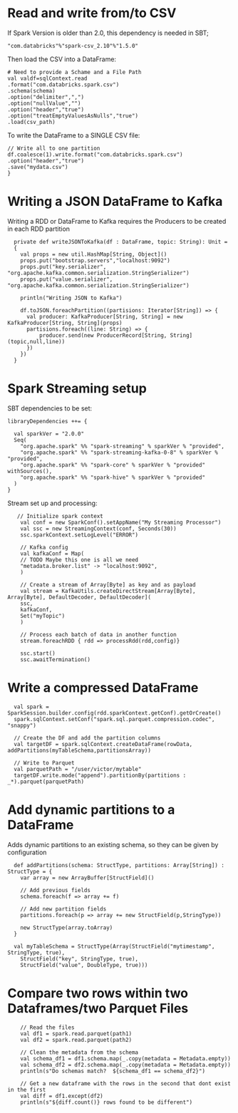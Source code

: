 # Read and write from/to CSV

If Spark Version is older than 2.0, this dependency is needed in SBT;
```
"com.databricks"%"spark-csv_2.10"%"1.5.0"
```

Then load the CSV into a DataFrame:
```
# Need to provide a Schame and a File Path
val valdf=sqlContext.read
.format("com.databricks.spark.csv")
.schema(schema)
.option("delimiter",",")
.option("nullValue","")
.option("header","true")
.option("treatEmptyValuesAsNulls","true")
.load(csv_path)
```

To write the DataFrame to a SINGLE CSV file:
```
// Write all to one partition
df.coalesce(1).write.format("com.databricks.spark.csv")
.option("header","true")
.save("mydata.csv")
} 
```

# Writing a JSON DataFrame to Kafka

Writing a RDD or DataFrame to Kafka requires the Producers to be created in each RDD partition

```
  private def writeJSONToKafka(df : DataFrame, topic: String): Unit =
  {
    val props = new util.HashMap[String, Object]()
    props.put("bootstrap.servers","localhost:9092")
    props.put("key.serializer",  "org.apache.kafka.common.serialization.StringSerializer")
    props.put("value.serializer",  "org.apache.kafka.common.serialization.StringSerializer")

    println("Writing JSON to Kafka")

    df.toJSON.foreachPartition((partisions: Iterator[String]) => {
      val producer: KafkaProducer[String, String] = new KafkaProducer[String, String](props)
      partisions.foreach((line: String) => {
          producer.send(new ProducerRecord[String, String](topic,null,line))
      })
    })
  }

```

# Spark Streaming setup

SBT dependencies to be set:

```
libraryDependencies ++= {

  val sparkVer = "2.0.0"
  Seq(
  	"org.apache.spark" %% "spark-streaming" % sparkVer % "provided",
    "org.apache.spark" %% "spark-streaming-kafka-0-8" % sparkVer % "provided",
    "org.apache.spark" %% "spark-core" % sparkVer % "provided" withSources(),
    "org.apache.spark" %% "spark-hive" % sparkVer % "provided"
  )
}
```

Stream set up and processing:

```
   // Initialize spark context
    val conf = new SparkConf().setAppName("My Streaming Processor")
    val ssc = new StreamingContext(conf, Seconds(30))
    ssc.sparkContext.setLogLevel("ERROR")

    // Kafka config
    val kafkaConf = Map(
    // TODO Maybe this one is all we need
    "metadata.broker.list" -> "localhost:9092",
    )

    // Create a stream of Array[Byte] as key and as payload
    val stream = KafkaUtils.createDirectStream[Array[Byte], Array[Byte], DefaultDecoder, DefaultDecoder](
    ssc,
    kafkaConf,
    Set("myTopic")
    )

    // Process each batch of data in another function
    stream.foreachRDD { rdd => processRdd(rdd,config)}

    ssc.start()
    ssc.awaitTermination()
```


# Write a compressed DataFrame

```
  val spark = SparkSession.builder.config(rdd.sparkContext.getConf).getOrCreate()
  spark.sqlContext.setConf("spark.sql.parquet.compression.codec", "snappy")

  // Create the DF and add the partition columns
  val targetDF = spark.sqlContext.createDataFrame(rowData, addPartitions(myTableSchema,partitionsArray))

  // Write to Parquet
  val parquetPath = "/user/victor/mytable"
  targetDF.write.mode("append").partitionBy(partitions : _*).parquet(parquetPath)

```

# Add dynamic partitions to a DataFrame

Adds dynamic partitions to an existing schema, so they can be given by configuration

```
  def addPartitions(schema: StructType, partitions: Array[String]) : StructType = {
    var array = new ArrayBuffer[StructField]()

    // Add previous fields
    schema.foreach(f => array += f)

    // Add new partition fields
    partitions.foreach(p => array += new StructField(p,StringType))

    new StructType(array.toArray)
  }

  val myTableSchema = StructType(Array(StructField("mytimestamp", StringType, true),
    StructField("key", StringType, true),
    StructField("value", DoubleType, true)))   

```

# Compare two rows within two Dataframes/two Parquet Files


```
    // Read the files
    val df1 = spark.read.parquet(path1)
    val df2 = spark.read.parquet(path2)

    // Clean the metadata from the schema
    val schema_df1 = df1.schema.map(_.copy(metadata = Metadata.empty))
    val schema_df2 = df2.schema.map(_.copy(metadata = Metadata.empty))
    println(s"Do schemas match?  ${schema_df1 == schema_df2}")

    // Get a new dataframe with the rows in the second that dont exist in the first
    val diff = df1.except(df2)
    println(s"${diff.count()} rows found to be different")
```